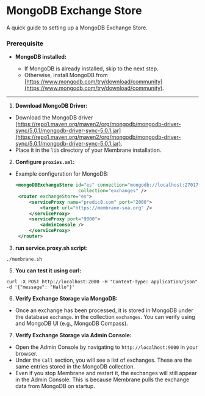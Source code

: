 # MongoDB Exchange Store

A quick guide to setting up a MongoDB Exchange Store.

### Prerequisite

- **MongoDB installed:**

    - If MongoDB is already installed, skip to the next step.
    - Otherwise, install MongoDB
      from [https://www.mongodb.com/try/download/community](https://www.mongodb.com/try/download/community).

---

1. **Download MongoDB Driver:**

- Download the MongoDB
  driver [https://repo1.maven.org/maven2/org/mongodb/mongodb-driver-sync/5.0.1/mongodb-driver-sync-5.0.1.jar](https://repo1.maven.org/maven2/org/mongodb/mongodb-driver-sync/5.0.1/mongodb-driver-sync-5.0.1.jar).
- Place it in the `lib` directory of your Membrane installation.

2. **Configure `proxies.xml`:**

- Example configuration for MongoDB:

   ```xml
   <mongoDBExchangeStore id="es" connection="mongodb://localhost:27017/" database="exchange"
                          collection="exchanges" />
    <router exchangeStore="es">
        <serviceProxy name="predic8.com" port="2000">
            <target url="https://membrane-soa.org" />
        </serviceProxy>
        <serviceProxy port="9000">
            <adminConsole />
        </serviceProxy>
    </router>
   ```

3. **run service.proxy.sh script:**

```shell
./membrane.sh
```

5. **You can test it using curl:**

```shell
curl -X POST http://localhost:2000 -H "Content-Type: application/json" -d '{"message": "Hallo"}'
```

6. **Verify Exchange Storage via MongoDB:**

- Once an exchange has been processed, it is stored in MongoDB under the database ```exchange```. in
  the collection ```exchanges```. You can verify using and MongoDB UI  (e.g., MongoDB Compass).

7. **Verify Exchange Storage via Admin Console:**

- Open the Admin Console by navigating to ```http://localhost:9000``` in your browser.
- Under the ```Call``` section, you will see a list of exchanges. These are the same entries stored in the MongoDB collection.
- Even if you stop Membrane and restart it, the exchanges will still appear in the Admin Console. This is because Membrane pulls the exchange data from MongoDB on startup.